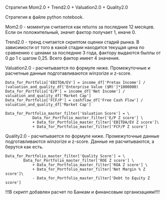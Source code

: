Стратегия Mom2.0 + Trend2.0 + Valuation2.0 + Quality2.0

Стратегия в файле python notebook.

Mom2.0 - моментум считается как returns за последние 12 месяцев. Если он положительный, значит фактор получает 1, иначе 0.

Trend2.0 - тренд считается скриптом оценки стадий рынка. В зависимости от того в какой стадии находится текущая цена по сравнению с ценами за последние 3 года, фактору выдаются быллы от 0 до 1 с шагом 0,25. Всего фактор имеет 4 значения.

Valuation2.0  - расчитывается по формуле ниже. Промежуточные и расчетные данные подготавливаются winzorize и z-score.

```
Data_for_Portfolio['EBITDA/EV'] = income_df['Pretax Income'] / (valuation_and_quality_df['Enterprise Value ($M)']*1000000)
Data_for_Portfolio['E/P'] = income_df['Net Income'] / valuation_and_quality_df['Market Cap'] 
Data_for_Portfolio['FCF/P'] = cashflow_df['Free Cash Flow'] / valuation_and_quality_df['Market Cap']

Data_for_Portfolio_master_filter['Valuation Score'] = \
            Data_for_Portfolio_master_filter['E/P Z score'] \
            + Data_for_Portfolio_master_filter['EBITDA/EV Z score']\
            + Data_for_Portfolio_master_filter['FCF/P Z score']
```
Quality2.0 - расчитывается по формуле ниже. Промежуточные данные подготавливаются winzorize и z-score. Данные не расчитываются, а берутся как есть.

```
Data_for_Portfolio_master_filter['Quality Score'] = \
        Data_for_Portfolio_master_filter['ROE Z score'] \
            + Data_for_Portfolio_master_filter['ROA Z score'] \
            + Data_for_Portfolio_master_filter['Net Margin % Z score']\
            - Data_for_Portfolio_master_filter['Debt to Equity Z score']
```


!!!В скрипт добавлен расчет по Банкам и финансовым организациям!!!!
